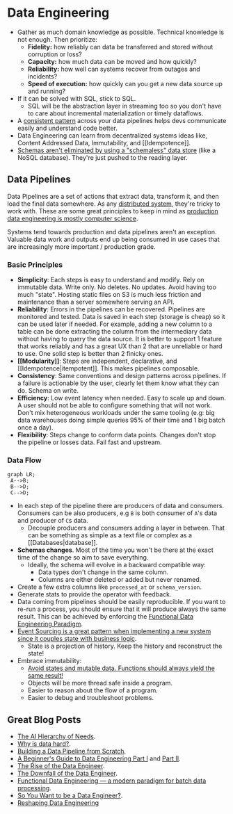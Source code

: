 # Data Engineering

- Gather as much domain knowledge as possible. Technical knowledge is not enough. Then prioritize:
  - **Fidelity:** how reliably can data be transferred and stored without corruption or loss?
  - **Capacity:** how much data can be moved and how quickly?
  - **Reliability:** how well can systems recover from outages and incidents?
  - **Speed of execution:** how quickly can you get a new data source up and running?
- If it can be solved with SQL, stick to SQL.
  - SQL will be the abstraction layer in streaming too so you don't have to care about incremental materialization or timely dataflows.
- A [consistent pattern](https://www.startdataengineering.com/post/design-patterns/) across your data pipelines helps devs communicate easily and understand code better.
- Data Engineering can learn from decentralized systems ideas like, Content Addressed Data, Immutability, and [[Idempotence]].
- [Schemas aren't eliminated by using a "schemaless" data store](https://ludic.mataroa.blog/blog/flexible-schemas-are-the-mindkiller/) (like a NoSQL database). They're just pushed to the reading layer.

## Data Pipelines

Data Pipelines are a set of actions that extract data, transform it, and then load the final data somewhere. As any [distributed system](https://www.somethingsimilar.com/2013/01/14/notes-on-distributed-systems-for-young-bloods/), they're tricky to work with. These are some great principles to keep in mind as [production data engineering is mostly computer science](https://towardsdatascience.com/lessons-from-a-year-in-the-data-science-trenches-f06efa6355fd).

Systems tend towards production and data pipelines aren't an exception. Valuable data work and outputs end up being consumed in use cases that are increasingly more important / production grade.

### Basic Principles

- **Simplicity**: Each steps is easy to understand and modify. Rely on immutable data. Write only. No deletes. No updates. Avoid having too much "state". Hosting static files on S3 is much less friction and maintenance than a server somewhere serving an API.
- **Reliability**: Errors in the pipelines can be recovered. Pipelines are monitored and tested. Data is saved in each step (storage is cheap) so it can be used later if needed. For example, adding a new column to a table can be done extracting the column from the intermediary data without having to query the data source. It is better to support 1 feature that works reliably and has a great UX than 2 that are unreliable or hard to use. One solid step is better than 2 finicky ones.
- **[[Modularity]]**: Steps are independent, declarative, and [[Idempotence|itempotent]]. This makes pipelines composable.
- **Consistency**: Same conventions and design patterns across pipelines. If a failure is actionable by the user, clearly let them know what they can do. Schema on write.
- **Efficiency**: Low event latency when needed. Easy to scale up and down. A user should not be able to configure something that will not work. Don't mix heterogeneous workloads under the same tooling (e.g: big data warehouses doing simple queries 95% of their time and 1 big batch once a day).
- **Flexibility**: Steps change to conform data points. Changes don't stop the pipeline or losses data. Fail fast and upstream.

### Data Flow

```mermaid
graph LR;
 A-->B;
 B-->D;
 C-->D;
```

- In each step of the pipeline there are producers of data and consumers. Consumers can be also producers, e.g `B` is both consumer of `A`'s data and producer of `C`s data.
  - Decouple producers and consumers adding a layer in between. That can be something as simple as a text file or complex as a [[Databases|database]].
- **Schemas changes**. Most of the time you won't be there at the exact time of the change so aim to save everything.
  - Ideally, the schema will evolve in a backward compatible way:
    - Data types don't change in the same column.
    - Columns are either deleted or added but never renamed.
- Create a few extra columns like `processed_at` or `schema_version`.
- Generate stats to provide the operator with feedback.
- Data coming from pipelines should be easily reproducible. If you want to re-run a process, you should ensure that it will produce always the same result. This can be achieved by enforcing the [Functional Data Engineering Paradigm](https://medium.com/@maximebeauchemin/functional-data-engineering-a-modern-paradigm-for-batch-data-processing-2327ec32c42a).
- [Event Sourcing is a great pattern when implementing a new system since it couples state with business logic](https://youtu.be/XxKnTusccUM).
  - State is a projection of history. Keep the history and reconstruct the state!
- Embrace immutability:
  - [Avoid states and mutable data. Functions should always yield the same result!](https://twitter.com/sbalnojan/status/1521477031405531136)
  - Objects will be more thread safe inside a program.
  - Easier to reason about the flow of a program.
  - Easier to debug and troubleshoot problems.

## Great Blog Posts

- [The AI Hierarchy of Needs](https://hackernoon.com/the-ai-hierarchy-of-needs-18f111fcc007).
- [Why is data hard?](https://medium.com/@HelenLeeKupp/why-is-data-hard-3ed96ec70f3f).
- [Building a Data Pipeline from Scratch](https://medium.com/the-data-experience/building-a-data-pipeline-from-scratch-32b712cfb1db).
- [A Beginner's Guide to Data Engineering Part I](https://medium.com/@rchang/a-beginners-guide-to-data-engineering-part-i-4227c5c457d7) and [Part II](https://medium.com/@rchang/a-beginners-guide-to-data-engineering-part-ii-47c4e7cbda71).
- [The Rise of the Data Engineer](https://www.freecodecamp.org/news/the-rise-of-the-data-engineer-91be18f1e603/).
- [The Downfall of the Data Engineer](https://medium.com/@maximebeauchemin/the-downfall-of-the-data-engineer-5bfb701e5d6b).
- [Functional Data Engineering — a modern paradigm for batch data processing](https://medium.com/@maximebeauchemin/functional-data-engineering-a-modern-paradigm-for-batch-data-processing-2327ec32c42a).
- [So You Want to be a Data Engineer?](https://angelddaz.substack.com/p/so-you-want-to-be-a-data-engineer).
- [Reshaping Data Engineering](https://preset.io/blog/reshaping-data-engineering/)
